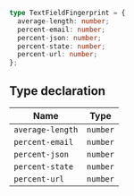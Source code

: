 ```ts
type TextFieldFingerprint = {
  average-length: number;
  percent-email: number;
  percent-json: number;
  percent-state: number;
  percent-url: number;
};
```

## Type declaration

| Name | Type |
| ------ | ------ |
| <a id="average-length"></a> `average-length` | `number` |
| <a id="percent-email"></a> `percent-email` | `number` |
| <a id="percent-json"></a> `percent-json` | `number` |
| <a id="percent-state"></a> `percent-state` | `number` |
| <a id="percent-url"></a> `percent-url` | `number` |
